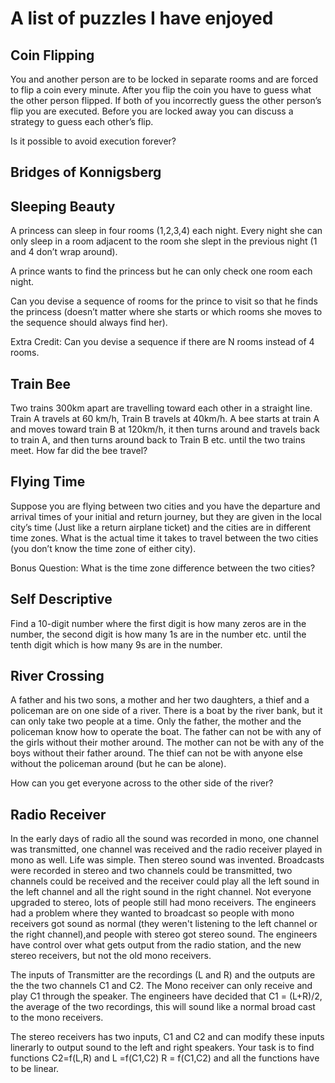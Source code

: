 # A list of puzzles I have enjoyed

## Coin Flipping

You and another person are to be locked in separate rooms and are forced to flip a coin every minute. After you flip the coin you have to guess what the other person flipped. If both of you incorrectly guess the other person’s flip you are executed. Before you are locked away you can discuss a strategy to guess each other’s flip.

Is it possible to avoid execution forever?

## Bridges of Konnigsberg

## Sleeping Beauty
A princess can sleep in four rooms (1,2,3,4) each night. Every night she can only sleep in a room adjacent to the room she slept in the previous night (1 and 4 don’t wrap around).

A prince wants to find the princess but he can only check one room each night.

Can you devise a sequence of rooms for the prince to visit so that he finds the princess (doesn’t matter where she starts or which rooms she moves to the sequence should always find her).

Extra Credit: Can you devise a sequence if there are N rooms instead of 4 rooms.

## Train Bee

Two trains 300km apart are travelling toward each other in a straight line. Train A travels at 60 km/h, Train B travels at 40km/h. A bee starts at train A and moves toward train B at 120km/h, it then turns around and travels back to train A, and then turns around back to Train 	B etc. until the two trains meet. How far did the bee travel?

## Flying Time

Suppose you are flying between two cities and you have the departure and arrival times of your initial and return journey, but they are given in the local city’s time (Just like a return airplane ticket) and the cities are in different time zones.
What is the actual time it takes to travel between the two cities (you don’t know the time zone of either city).

Bonus Question: What is the time zone difference between the two cities?

## Self Descriptive

Find a 10-digit number where the first digit is how many zeros are in the number, the second digit is how many 1s  are in the number etc. until the tenth digit which is how many 9s are in the number.

## River Crossing

A father and his two sons, a mother and her two daughters, a thief and a policeman are on one side of a river. 
There is a boat by the river bank, but it can only take two people at a time. 
Only the father, the mother and the policeman know how to operate the boat. 
The father can not be with any of the girls without their mother around. 
The mother can not be with any of the boys without their father around. 
The thief can not be with anyone else without the policeman around (but he can be alone). 

How can you get everyone across to the other side of the river? 

## Radio Receiver

In the early days of radio all the sound was recorded in mono, one channel was transmitted, one channel was received and the radio receiver played in mono as well. 
Life was simple. Then stereo sound was invented. Broadcasts were recorded in stereo and two channels could be transmitted, two channels could be received and the receiver could play all the left sound in the left channel and all the right sound in the right channel. Not everyone upgraded to stereo, lots of people still had mono receivers.
The engineers had a problem where they wanted to broadcast so people with mono receivers got sound as normal (they weren't listening to the left channel or the right channel),and people with stereo got stereo sound. 
The engineers have control over what gets output from the radio station, and the new stereo receivers, but not the old mono receivers.


The inputs of Transmitter are the recordings (L and R) and the outputs are the the two channels C1 and C2.
The Mono receiver can only receive and play C1 through the speaker. The engineers have decided that C1  = (L+R)/2, the average of the two recordings, this will sound like a normal broad cast to the mono receivers. 
 
The stereo receivers has two inputs, C1 and C2 and can modify these inputs linerarly to output sound to the left and right speakers. 
Your task is to find functions C2=f(L,R) and L =f(C1,C2) R = f(C1,C2) and all the functions have to be linear. 

